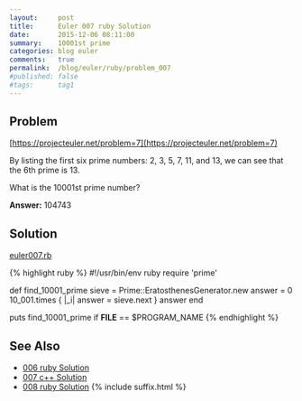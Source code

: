 ```yaml
---
layout:     post
title:      Euler 007 ruby Solution
date:       2015-12-06 08:11:00
summary:    10001st prime
categories: blog euler
comments:   true
permalink:  /blog/euler/ruby/problem_007
#published: false
#tags:      tag1
---
```


## Problem

[https://projecteuler.net/problem=7](https://projecteuler.net/problem=7)

By listing the first six prime numbers: 2, 3, 5, 7, 11, and 13,
we can see that the 6th prime is 13.

What is the 10001st prime number?

**Answer:** 104743

## Solution

[euler007.rb](https://gitlab.com/tvarley/euler/blob/master/ruby/lib/euler007.rb)

{% highlight ruby %}
#!/usr/bin/env ruby
require 'prime'

def find_10001_prime
  sieve = Prime::EratosthenesGenerator.new
  answer = 0
  10_001.times { |_i| answer = sieve.next }
  answer
end

puts find_10001_prime if __FILE__ == $PROGRAM_NAME
{% endhighlight %}

## See Also
* [006 ruby Solution]({{site.baseurl}}/blog/euler/ruby/problem_006)
* [007 c++ Solution]({{site.baseurl}}/blog/euler/cpp/problem_007)
* [008 ruby Solution]({{site.baseurl}}/blog/euler/ruby/problem_008)
{% include suffix.html %}
